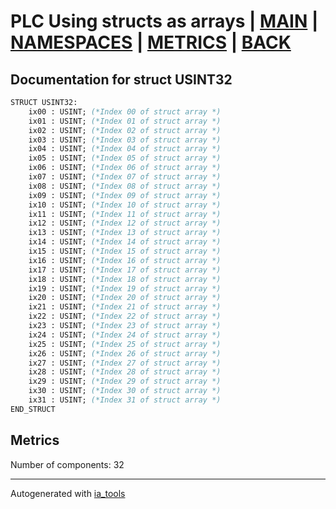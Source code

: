 # PLC Using structs as arrays | [MAIN] | [NAMESPACES] | [METRICS] | [BACK]  

## Documentation for struct USINT32  

```pascal
STRUCT USINT32:
    ix00 : USINT; (*Index 00 of struct array *)
    ix01 : USINT; (*Index 01 of struct array *)
    ix02 : USINT; (*Index 02 of struct array *)
    ix03 : USINT; (*Index 03 of struct array *)
    ix04 : USINT; (*Index 04 of struct array *)
    ix05 : USINT; (*Index 05 of struct array *)
    ix06 : USINT; (*Index 06 of struct array *)
    ix07 : USINT; (*Index 07 of struct array *)
    ix08 : USINT; (*Index 08 of struct array *)
    ix09 : USINT; (*Index 09 of struct array *)
    ix10 : USINT; (*Index 10 of struct array *)
    ix11 : USINT; (*Index 11 of struct array *)
    ix12 : USINT; (*Index 12 of struct array *)
    ix13 : USINT; (*Index 13 of struct array *)
    ix14 : USINT; (*Index 14 of struct array *)
    ix15 : USINT; (*Index 15 of struct array *)
    ix16 : USINT; (*Index 16 of struct array *)
    ix17 : USINT; (*Index 17 of struct array *)
    ix18 : USINT; (*Index 18 of struct array *)
    ix19 : USINT; (*Index 19 of struct array *)
    ix20 : USINT; (*Index 20 of struct array *)
    ix21 : USINT; (*Index 21 of struct array *)
    ix22 : USINT; (*Index 22 of struct array *)
    ix23 : USINT; (*Index 23 of struct array *)
    ix24 : USINT; (*Index 24 of struct array *)
    ix25 : USINT; (*Index 25 of struct array *)
    ix26 : USINT; (*Index 26 of struct array *)
    ix27 : USINT; (*Index 27 of struct array *)
    ix28 : USINT; (*Index 28 of struct array *)
    ix29 : USINT; (*Index 29 of struct array *)
    ix30 : USINT; (*Index 30 of struct array *)
    ix31 : USINT; (*Index 31 of struct array *)
END_STRUCT
```

## Metrics  

Number of components: 32  

---
Autogenerated with [ia_tools](https://github.com/tkucic/ia_tools)  

[MAIN]: ../../../../index_st.md
[NAMESPACES]: ../../nsList_st.md
[METRICS]: ../../../metrics_st.md
[BACK]: ../nsMain_st.md
